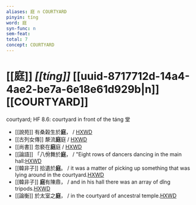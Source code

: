 ```yaml
---
aliases: 庭 n COURTYARD
pinyin: tíng
word: 庭
syn-func: n
sem-feat: 
total: 7
concept: COURTYARD 
---
```

# [[庭]] *[[tíng]]*  [[uuid-8717712d-14a4-4ae2-be7a-6e18e61d929b|n]] [[COURTYARD]]
courtyard; HF 8.6: courtyard in front of the táng 堂
 - [[說苑]] 有桑榖生於**庭**， / [HXWD](https://hxwd.org/textview.html?location=CH1a0907_CHANT_001-27a.3)
 - [[古列女傳]] 漦流**庭**庭 / [HXWD](https://hxwd.org/textview.html?location=CH1c0897_CHANT_007-5a.24)
 - [[尚書]] 忽褻在**庭**庭 / [HXWD](https://hxwd.org/textview.html?location=KR1b0001_tls_019-1a.8)
 - [[論語]] 「八佾舞於**庭**， / "Eight rows of dancers dancing in the main hall:[HXWD](https://hxwd.org/textview.html?location=KR1h0004_tls_003-1a.4)
 - [[韓非子]] 拾遺於**庭**。 / it was a matter of picking up something that was lying around in the courtyard.[HXWD](https://hxwd.org/textview.html?location=KR3c0005_tls_025-22a.7)
 - [[韓非子]] **庭**有陳鼎， / and in his hall there was an array of dǐng tripods.[HXWD](https://hxwd.org/textview.html?location=KR3c0005_tls_033-82a.6)
 - [[論衡]] 於太室之**庭**， / in the courtyard of ancestral temple.[HXWD](https://hxwd.org/textview.html?location=KR3j0080_tls_009-11a.10)